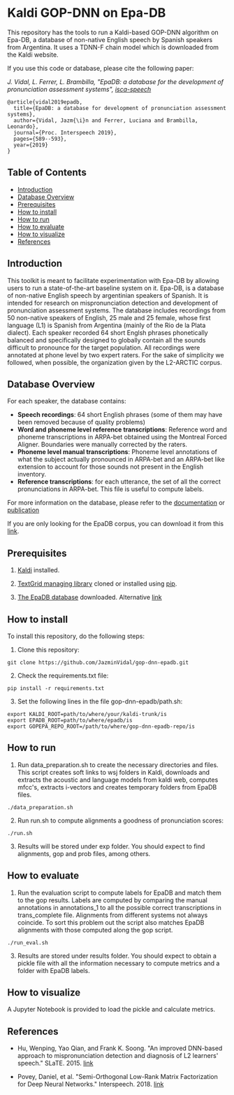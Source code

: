 # Kaldi GOP-DNN on Epa-DB

This repository has the tools to run a Kaldi-based GOP-DNN algorithm on Epa-DB, a database of non-native English speech by Spanish speakers from Argentina. It uses a TDNN-F chain model which is downloaded from the Kaldi website.

If you use this code or database, please cite the following paper:

*J. Vidal, L. Ferrer, L. Brambilla, "EpaDB: a database for the development of pronunciation assessment systems", [isca-speech](https://www.isca-speech.org/archive/Interspeech_2019/abstracts/1839.html)*

```
@article{vidal2019epadb,
  title={EpaDB: a database for development of pronunciation assessment systems},
  author={Vidal, Jazm{\i}n and Ferrer, Luciana and Brambilla, Leonardo},
  journal={Proc. Interspeech 2019},
  pages={589--593},
  year={2019}
}
```


## Table of Contents
* [Introduction](#introduction)
* [Database Overview](#Database-overview)
* [Prerequisites](#prerequisites)
* [How to install](#how-to-install)
* [How to run](#how-to-run)
* [How to evaluate](#how-to-evaluate)
* [How to visualize](#how-to-visualize)
* [References](#references)


## Introduction

This toolkit is meant to facilitate experimentation with Epa-DB by allowing users to run a state-of-the-art baseline system on it.
Epa-DB, is a database of non-native English speech by argentinian speakers of Spanish. It is intended for research on mispronunciation detection
and development of pronunciation assessment systems.
The database includes recordings from 50 non-native speakers of English, 25 male and 25 female, whose first language (L1) is Spanish from Argentina (mainly of the Rio de la Plata dialect).
Each speaker recorded 64 short Englsh phrases phonetically balanced and specifically designed to globally contain all the sounds difficult to pronounce for the target population.
All recordings were annotated at phone level by two expert raters.
For the sake of simplicity we followed, when possible, the organization given by the L2-ARCTIC corpus.

## Database Overview
For each speaker, the database contains:

* **Speech recordings**: 64 short English phrases (some of them may have been removed because of quality problems)
* **Word and phoneme level reference transcriptions**: Reference word and phoneme transcriptions in ARPA-bet obtained using the Montreal Forced Aligner. Boundaries were manually corrected by the raters.
* **Phoneme level manual transcriptions**: Phoneme level annotations of what the subject actually pronounced in ARPA-bet and an ARPA-bet like extension to account for those sounds not present in the English inventory.
* **Reference transcriptions**: for each utterance, the set of all the correct pronunciations in ARPA-bet. This file is useful to compute labels.

For more information on the database, please refer to the [documentation](https://drive.google.com/file/d/1lYQwehQ28vvayv1GABASIlMhiSTuHnU9/view?usp=sharing) or [publication](https://www.isca-speech.org/archive/Interspeech_2019/abstracts/1839.html)

If you are only looking for the EpaDB corpus, you can download it from this [link](https://drive.google.com/file/d/1Fp1LOhTMGPNO_qA5V97XNSBxbjct9P34/view?usp=sharing).

## Prerequisites

1. [Kaldi](http://kaldi-asr.org/) installed.

2. [TextGrid managing library](https://github.com/Legisign/Praat-textgrids) cloned or installed using [pip](https://pypi.org/project/praat-textgrids/).

3. [The EpaDB database](https://drive.google.com/file/d/1Fp1LOhTMGPNO_qA5V97XNSBxbjct9P34/view?usp=sharing) downloaded. Alternative [link]()

## How to install

To install this repository, do the following steps:

1. Clone this repository:
```
git clone https://github.com/JazminVidal/gop-dnn-epadb.git
```

2. Check the requirements.txt file:
```
pip install -r requirements.txt
```

3. Set the following lines in the file gop-dnn-epadb/path.sh:
```
export KALDI_ROOT=path/to/where/your/kaldi-trunk/is
export EPADB_ROOT=path/to/where/epadb/is
export GOPEPA_REPO_ROOT=/path/to/where/gop-dnn-epadb-repo/is
```

## How to run

1. Run data_preparation.sh to create the necessary directories and files. This script creates soft links to wsj folders in Kaldi, downloads and extracts the acoustic and language models from kaldi web, computes mfcc's, extracts i-vectors and creates temporary folders from EpaDB files.

```
./data_preparation.sh
```

2. Run run.sh to compute alignments a goodness of pronunciation scores:

```
./run.sh
```

3. Results will be stored under exp folder. You should expect to find alignments, gop and prob files, among others.


## How to evaluate

1. Run the evaluation script to compute labels for EpaDB and match them to the gop results. Labels are computed by comparing the manual annotations in annotations_1 to all the possible correct transcriptions in trans_complete file. Alignments from different systems not always coincide. To sort this problem out the script also matches EpaDB alignments with those computed along the gop script.

```
./run_eval.sh
```

3. Results are stored under results folder. You should expect to obtain a pickle file with all the information necessary to compute metrics and a folder with EpaDB labels.

## How to visualize

A Jupyter Notebook is provided to load the pickle and calculate metrics. 


## References

* Hu, Wenping, Yao Qian, and Frank K. Soong. "An improved DNN-based approach to mispronunciation detection and diagnosis of L2 learners' speech." SLaTE. 2015. [link](https://www.slate2015.org/files/submissions/Hu15-AID.pdf)

* Povey, Daniel, et al. "Semi-Orthogonal Low-Rank Matrix Factorization for Deep Neural Networks." Interspeech. 2018. [link](https://www.danielpovey.com/files/2018_interspeech_tdnnf.pdf)
